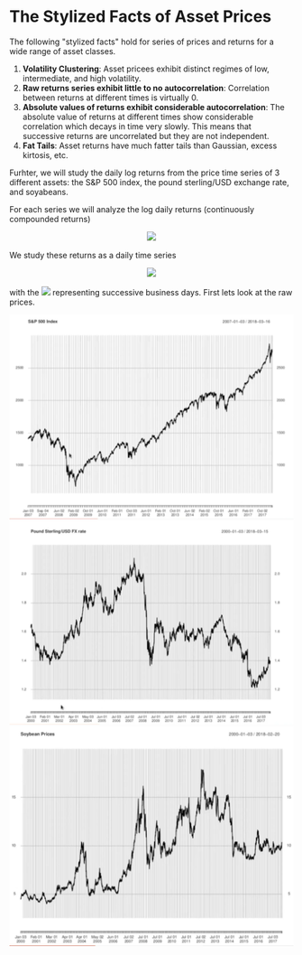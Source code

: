 <h1>The Stylized Facts of Asset Prices</h1>

The following "stylized facts" hold for series of prices and returns for a wide range of asset classes.

<ol>
  <li><b>Volatility Clustering</b>: Asset pricees exhibit distinct regimes of low, intermediate, and high volatility.</li>
  <li><b>Raw returns series exhibit little to no autocorrelation</b>: Correlation between returns at different times is virtually 0.</li>
  <li><b>Absolute values of returns exhibit considerable autocorrelation</b>: The absolute value of returns at different times show considerable correlation which decays in time very slowly. This means that successive returns are uncorrelated but they are not independent.</li>
  <li><b>Fat Tails</b>: Asset returns have much fatter tails than Gaussian, excess kirtosis, etc.</li>
</ol>

Furhter, we will study the daily log returns from the price time series of 3 different assets: the S&P 500 index, the pound sterling/USD exchange rate, and soyabeans.

For each series we will analyze the log daily returns (continuously compounded returns)

<p align="center">
<img src="https://render.githubusercontent.com/render/math?math=r \( t ) = log \( \frac{P \( t )}{P \( t - 1 )} )">
</p>

We study these returns as a daily time series

<p align="center">
<img src="https://render.githubusercontent.com/render/math?math=r \( t_{1} ), r \( t_{2} ), r \( t_{3} ), \cdots r \( t_{k} )">
</p>

with the <img src="https://render.githubusercontent.com/render/math?math=t_{i}"> representing successive business days. First lets look at the raw prices.

<img src="../Images/S5_RawSP500_series.png" alt="S&P 500 raw series"/>

<img src="../Images/S5_Pound_Sterling_USD_ExchangeRate.png" alt="Pound Sterling / USD exchange rate"/>

<img src="../Images/S5_Soyabeanprices.png" alt="Soyabean Prices"/>


